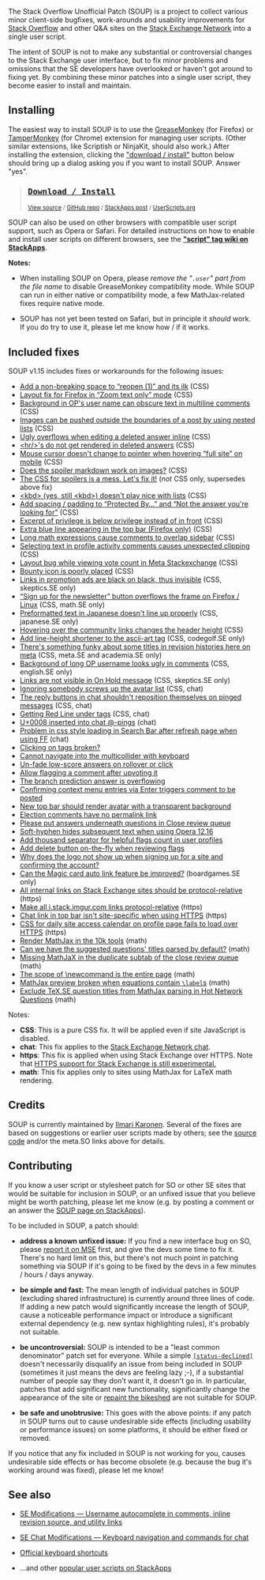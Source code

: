 <!-- version: 1.15.x -->

The Stack Overflow Unofficial Patch (SOUP) is a project to collect various minor client-side bugfixes, work-arounds and usability improvements for [Stack Overflow][SO] and other Q&A sites on the [Stack Exchange Network][SE] into a single user script.

The intent of SOUP is not to make any substantial or controversial changes to the Stack Exchange user interface, but to fix minor problems and omissions that the SE developers have overlooked or haven't got around to fixing yet.  By combining these minor patches into a single user script, they become easier to install and maintain.


Installing
----------

The easiest way to install SOUP is to use the [GreaseMonkey][GM] (for Firefox) or [TamperMonkey][TM] (for Chrome) extension for managing user scripts.  (Other similar extensions, like Scriptish or NinjaKit, should also work.)  After installing the extension, clicking the ["download / install"][DL] button below should bring up a dialog asking you if you want to install SOUP.  Answer "yes".

> ### [<kbd>Download / Install</kbd>][DL]  
> <sup>[View source][source] / [GitHub repo][github] / [StackApps post][SA] / [UserScripts.org][US]</sup>

SOUP can also be used on other browsers with compatible user script support, such as Opera or Safari.  For detailed instructions on how to enable and install user scripts on different browsers, see the **["script" tag wiki on StackApps](http://stackapps.com/tags/script/info "'script' tag wiki - StackApps")**.

**Notes:**

* When installing SOUP on Opera, please *remove the "<code>.user</code>" part from the file name* to disable GreaseMonkey compatibility mode.  While SOUP can run in either native or compatibility mode, a few MathJax-related fixes require native mode.

* SOUP has not yet been tested on Safari, but in principle it _should_ work.  If you do try to use it, please let me know how / if it works.

Included fixes
--------------

SOUP v1.15 includes fixes or workarounds for the following issues:

* [Add a non-breaking space to “reopen (1)” and its ilk](http://meta.stackexchange.com/q/215473) (CSS)
* [Layout fix for Firefox in “Zoom text only” mode](http://meta.stackexchange.com/q/138685) (CSS)
* [Background in OP's user name can obscure text in multiline comments](http://meta.stackexchange.com/q/114109) (CSS)
* [Images can be pushed outside the boundaries of a post by using nested lists](http://meta.stackexchange.com/q/143973) (CSS)
* [Ugly overflows when editing a deleted answer inline](http://meta.stackexchange.com/q/217120) (CSS)
* [&lt;hr/&gt;'s do not get rendered in deleted answers](http://meta.stackexchange.com/q/145819) (CSS)
* [Mouse cursor doesn't change to pointer when hovering “full site” on mobile](http://meta.stackexchange.com/q/108046) (CSS)
* [Does the spoiler markdown work on images?](http://meta.stackexchange.com/q/110566) (CSS)
* [The CSS for spoilers is a mess. Let's fix it!](http://meta.stackexchange.com/q/217779) (*not* CSS only, supersedes above fix)
* [&lt;kbd&gt; (yes, still &lt;kbd&gt;) doesn't play nice with lists](http://meta.stackexchange.com/q/58760) (CSS)
* [Add spacing / padding to “Protected By…” and “Not the answer you're looking for”](http://meta.stackexchange.com/q/219740) (CSS)
* [Excerpt of privilege is below privilege instead of in front](http://meta.stackexchange.com/q/203405) (CSS)
* [Extra blue line appearing in the top bar (Firefox only)](http://meta.stackexchange.com/q/210165) (CSS)
* [Long math expressions cause comments to overlap sidebar](http://meta.stats.stackexchange.com/q/1987) (CSS)
* [Selecting text in profile activity comments causes unexpected clipping](http://meta.stackexchange.com/q/214830) (CSS)
* [Layout bug while viewing vote count in Meta Stackexchange](http://meta.stackexchange.com/q/230392) (CSS)
* [Bounty icon is poorly placed](http://meta.physics.stackexchange.com/q/5773) (CSS)
* [Links in promotion ads are black on black, thus invisible](http://meta.skeptics.stackexchange.com/q/2636) (CSS, skeptics.SE only)
* [“Sign up for the newsletter” button overflows the frame on Firefox / Linux](http://meta.math.stackexchange.com/q/12803) (CSS, math.SE only)
* [Preformatted text in Japanese doesn't line up properly](http://meta.japanese.stackexchange.com/q/1023) (CSS, japanese.SE only)
* [Hovering over the community links changes the header height](http://meta.gaming.stackexchange.com/q/8530) (CSS)
* [Add line-height shortener to the ascii-art tag](http://meta.codegolf.stackexchange.com/q/959) (CSS, codegolf.SE only)
* [There's something funky about some titles in revision histories here on meta](http://meta.stackexchange.com/q/230607) (CSS, meta.SE and academia.SE only)
* [Background of long OP username looks ugly in comments](http://meta.english.stackexchange.com/q/4719) (CSS, english.SE only)
* [Links are not visible in On Hold message](http://meta.skeptics.stackexchange.com/q/2747) (CSS, skeptics.SE only)
* [Ignoring somebody screws up the avatar list](http://meta.stackexchange.com/q/155308) (CSS, chat)
* [The reply buttons in chat shouldn't reposition themselves on pinged messages](http://meta.stackexchange.com/q/216760) (CSS, chat)
* [Getting Red Line under tags](http://meta.stackexchange.com/q/222509) (CSS, chat)
* [U+0008 inserted into chat @-pings](http://meta.stackexchange.com/q/134268) (chat)
* [Problem in css style loading in Search Bar after refresh page when using FF](http://meta.stackexchange.com/q/224233) (chat)
* [Clicking on tags broken?](http://meta.stackexchange.com/q/78989)
* [Cannot navigate into the multicollider with keyboard](http://meta.stackexchange.com/q/207526)
* [Un-fade low-score answers on rollover or click](http://meta.stackexchange.com/q/129593)
* [Allow flagging a comment after upvoting it](http://meta.stackexchange.com/q/104184)
* [The branch prediction answer is overflowing](http://meta.stackexchange.com/q/214706)
* [Confirming context menu entries via Enter triggers comment to be posted](http://meta.stackexchange.com/q/66646)
* [New top bar should render avatar with a transparent background](http://meta.stackexchange.com/q/210132)
* [Election comments have no permalink link](http://meta.stackexchange.com/q/220337)
* [Please put answers underneath questions in Close review queue](http://meta.stackexchange.com/q/172931)
* [Soft-hyphen hides subsequent text when using Opera 12.16](http://meta.stackexchange.com/q/224533)
* [Add thousand separator for helpful flags count in user profiles](http://meta.stackexchange.com/q/223866)
* [Add delete button on-the-fly when reviewing flags](http://meta.stackexchange.com/q/224628)
* [Why does the logo not show up when signing up for a site and confirming the account?](http://meta.stackexchange.com/q/227975)
* [Can the Magic card auto link feature be improved?](http://meta.boardgames.stackexchange.com/q/1152) (boardgames.SE only)
* [All internal links on Stack Exchange sites should be protocol-relative](http://meta.stackexchange.com/q/223725) (https)
* [Make all i.stack.imgur.com links protocol-relative](http://meta.stackexchange.com/q/221304) (https)
* [Chat link in top bar isn't site-specific when using HTTPS](http://meta.stackexchange.com/q/226343) (https)
* [CSS for daily site access calendar on profile page fails to load over HTTPS](http://meta.stackexchange.com/q/220470) (https)
* [Render MathJax in the 10k tools](http://meta.stackexchange.com/q/209393) (math)
* [Can we have the suggested questions' titles parsed by default?](http://meta.math.stackexchange.com/q/11036) (math)
* [Missing MathJaX in the duplicate subtab of the close review queue](http://meta.cs.stackexchange.com/q/537) (math)
* [The scope of \newcommand is the entire page](http://meta.math.stackexchange.com/q/4130) (math)
* [MathJax preview broken when equations contain `\label`s](http://meta.math.stackexchange.com/q/11392) (math)
* [Exclude TeX.SE question titles from MathJax parsing in Hot Network Questions](http://meta.stackexchange.com/q/229363) (math)

Notes:

* **CSS**: This is a pure CSS fix.  It will be applied even if site JavaScript is disabled.
* **chat**: This fix applies to the [Stack Exchange Network chat](http://chat.stackexchange.com "Stack Exchange Network chat").
* **https**: This fix is applied when using Stack Exchange over HTTPS.  Note that [HTTPS support for Stack Exchange is still experimental.](http://meta.stackexchange.com/questions/116782/better-https-support-for-stack-exchange-sites)
* **math**: This fix applies only to sites using MathJax for LaTeX math rendering.


Credits
-------

SOUP is currently maintained by [Ilmari Karonen][vyznev].  Several of the fixes are based on suggestions or earlier user scripts made by others; see the [source code][source] and/or the meta.SO links above for details.


Contributing
------------

If you know a user script or stylesheet patch for SO or other SE sites that would be suitable for inclusion in SOUP, or an unfixed issue that you believe might be worth patching, please let me know (e.g. by posting a comment or an answer the [SOUP page on StackApps][SA]).

To be included in SOUP, a patch should:

* **address a known unfixed issue:** If you find a new interface bug on SO, please [report it on MSE](http://meta.stackexchange.com/questions/ask) first, and give the devs some time to fix it.  There's no hard limit on this, but there's not much point in patching something via SOUP if it's going to be fixed by the devs in a few minutes / hours / days anyway.

* **be simple and fast:** The mean length of individual patches in SOUP (excluding shared infrastructure) is currently around three lines of code.  If adding a new patch would significantly increase the length of SOUP, cause a noticeable performance impact or introduce a significant external dependency (e.g. new syntax highlighting rules), it's probably not suitable.

* **be uncontroversial:** SOUP is intended to be a "least common denominator" patch set for everyone.  While a simple [`[status-declined]`](http://meta.stackexchange.com/tags/status-declined/info "'status-declined' tag wiki - Meta Stack Overflow") doesn't necessarily disqualify an issue from being included in SOUP (sometimes it just means the devs are feeling lazy ;-), if a substantial number of people say they don't want it, it doesn't go in.  In particular, patches that add significant new functionality, significantly change the appearance of the site or [repaint the bikeshed](http://en.wikipedia.org/wiki/Parkinson%27s_Law_of_Triviality) are not suitable for SOUP.

* **be safe and unobtrusive:** This goes with the above points: if any patch in SOUP turns out to cause undesirable side effects (including usability or performance issues) on some platforms, it should be either fixed or removed.

If you notice that any fix included in SOUP is not working for you, causes undesirable side effects or has become obsolete (e.g. because the bug it's working around was fixed), please let me know!


See also
--------

* [SE Modifications — Username autocomplete in comments, inline revision source, and utility links](http://stackapps.com/questions/2138/se-modifications-username-autocomplete-in-comments-inline-revision-source-a)
* [SE Chat Modifications — Keyboard navigation and commands for chat](http://stackapps.com/questions/2105/se-chat-modifications-keyboard-navigation-and-commands-for-chat)
* [Official keyboard shortcuts](http://stackapps.com/questions/2567/official-keyboard-shortcuts)
* ...and other [popular user scripts on StackApps](http://stackapps.com/?tab=scripts)

   [SO]: http://stackoverflow.com/ "Stack Overflow"
   [SE]: http://stackexchange.com/ "Stack Exchange Network"
   [DL]: https://github.com/vyznev/soup/raw/master/SOUP.user.js "Download / install SOUP from GitHub"
   [source]: https://github.com/vyznev/soup/blob/master/SOUP.user.js "View SOUP source code"
   [GM]: https://addons.mozilla.org/firefox/addon/greasemonkey/ "Mozilla add-ons: GreaseMonkey"
   [TM]: https://chrome.google.com/webstore/detail/tampermonkey/dhdgffkkebhmkfjojejmpbldmpobfkfo "Chrome Web Store: Tampermonkey"
   [chrome-ext]: https://support.google.com/chrome/answer/187443 "Chrome > Help > Manage your extensions"
   [vyznev]: http://meta.stackexchange.com/users/174699/ilmari-karonen "User Ilmari Karonen - Meta Stack Exchange"
   [github]: https://github.com/vyznev/soup "SOUP repository on GitHub"
   [SA]: http://stackapps.com/questions/4486/stack-overflow-unofficial-patch "Stack Overflow Unofficial Patch on StackApps"
   [US]: http://userscripts.org/scripts/show/293219 "Stack Overflow Unofficial Patch on UserScripts.org"
